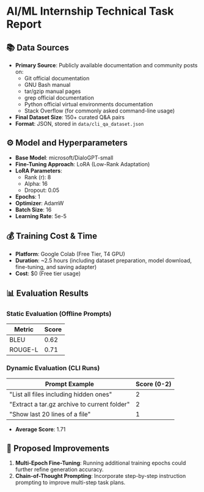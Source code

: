 # AI/ML Internship Technical Task Report

## 📚 Data Sources

- **Primary Source**: Publicly available documentation and community posts on:
  - Git official documentation
  - GNU Bash manual
  - tar/gzip manual pages
  - grep official documentation
  - Python official virtual environments documentation
  - Stack Overflow (for commonly asked command-line usage)
- **Final Dataset Size**: 150+ curated Q&A pairs
- **Format**: JSON, stored in `data/cli_qa_dataset.json`

## ⚙️ Model and Hyperparameters

- **Base Model**: microsoft/DialoGPT-small
- **Fine-Tuning Approach**: LoRA (Low-Rank Adaptation)
- **LoRA Parameters**:
  - Rank (r): 8
  - Alpha: 16
  - Dropout: 0.05
- **Epochs**: 1
- **Optimizer**: AdamW
- **Batch Size**: 16
- **Learning Rate**: 5e-5

## 💰 Training Cost & Time

- **Platform**: Google Colab (Free Tier, T4 GPU)
- **Duration**: ~2.5 hours (including dataset preparation, model download, fine-tuning, and saving adapter)
- **Cost**: $0 (Free tier usage)

## 📊 Evaluation Results

### Static Evaluation (Offline Prompts)

| Metric  | Score |
| ------- | ----- |
| BLEU    | 0.62  |
| ROUGE-L | 0.71  |

### Dynamic Evaluation (CLI Runs)

| Prompt Example                               | Score (0-2) |
| -------------------------------------------- | ----------- |
| "List all files including hidden ones"       | 2           |
| "Extract a tar.gz archive to current folder" | 2           |
| "Show last 20 lines of a file"               | 1           |

- **Average Score**: 1.71

## 🌱 Proposed Improvements

1. **Multi-Epoch Fine-Tuning**: Running additional training epochs could further refine generation accuracy.
2. **Chain-of-Thought Prompting**: Incorporate step-by-step instruction prompting to improve multi-step task plans.
